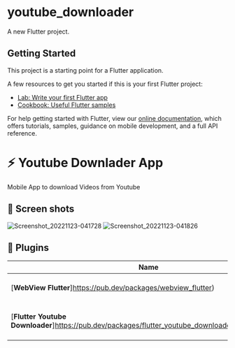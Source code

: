 # youtube_downloader

A new Flutter project.

## Getting Started

This project is a starting point for a Flutter application.

A few resources to get you started if this is your first Flutter project:

- [Lab: Write your first Flutter app](https://flutter.dev/docs/get-started/codelab)
- [Cookbook: Useful Flutter samples](https://flutter.dev/docs/cookbook)

For help getting started with Flutter, view our
[online documentation](https://flutter.dev/docs), which offers tutorials,
samples, guidance on mobile development, and a full API reference.


# ⚡ Youtube Downlader App

Mobile App to download Videos from Youtube


## 📸 Screen shots
 
 ![Screenshot_20221123-041728](https://user-images.githubusercontent.com/61213263/203464944-396823ff-19af-42c0-88eb-f1eca2fc7af8.png)
![Screenshot_20221123-041826](https://user-images.githubusercontent.com/61213263/203464953-c385647e-09ec-41e6-bbc0-0b4bc92bf971.png)



## 🔌 Plugins

| Name                                                    | Usage                                               |
| ------------------------------------------------------- | --------------------------------------------------- |
| [**WebView Flutter**]https://pub.dev/packages/webview_flutter)    | Interfacing WebView In-App                |
| [**Flutter Youtube Downloader**]https://pub.dev/packages/flutter_youtube_downloader/versions/0.0.1)    | Plugin to Download Videos off Youtube |
